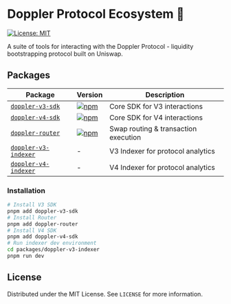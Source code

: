 # Doppler Protocol Ecosystem 🚀

[![License: MIT](https://img.shields.io/badge/License-MIT-yellow.svg)](https://opensource.org/licenses/MIT)

A suite of tools for interacting with the Doppler Protocol - liquidity bootstrapping protocol built on Uniswap.

## Packages

| Package                                              | Version                                                                                             | Description                          |
| ---------------------------------------------------- | --------------------------------------------------------------------------------------------------- | ------------------------------------ |
| [`doppler-v3-sdk`](/packages/doppler-v3-sdk)         | [![npm](https://img.shields.io/npm/v/doppler-v3-sdk)](https://www.npmjs.com/package/doppler-v3-sdk) | Core SDK for V3 interactions         |
| [`doppler-v4-sdk`](/packages/doppler-v4-sdk)         | [![npm](https://img.shields.io/npm/v/doppler-v4-sdk)](https://www.npmjs.com/package/doppler-v4-sdk) | Core SDK for V4 interactions         |
| [`doppler-router`](/packages/doppler-router)         | [![npm](https://img.shields.io/npm/v/doppler-router)](https://www.npmjs.com/package/doppler-router) | Swap routing & transaction execution |
| [`doppler-v3-indexer`](/packages/doppler-v3-indexer) | -                                                                                                   | V3 Indexer for protocol analytics    |
| [`doppler-v4-indexer`](/packages/doppler-v4-indexer) | -                                                                                                   | V4 Indexer for protocol analytics    |

### Installation

```bash
# Install V3 SDK
pnpm add doppler-v3-sdk
# Install Router
pnpm add doppler-router
# Install V4 SDK
pnpm add doppler-v4-sdk
# Run indexer dev environment
cd packages/doppler-v3-indexer
pnpm run dev
```

## License

Distributed under the MIT License. See `LICENSE` for more information.

